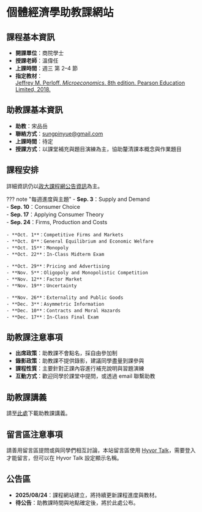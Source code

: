 # 個體經濟學助教課網站

## 課程基本資訊

- **開課單位**：商院學士
- **授課老師**：溫偉任
- **上課時間**：週三 第 2–4 節
- **指定教材**：  
  [Jeffrey M. Perloff. *Microeconomics*. 8th edition. Pearson Education Limited, 2018.](https://www.eslite.com/product/1002178862694761?srsltid=AfmBOopwaTwa8lzyEdF7J95scp_NlzbLqEqvj_FU2qF99fne5UN7NUDv)

## 助教課基本資訊

- **助教**：宋品岳
- **聯絡方式**：[sungpinyue@gmail.com](mailto:sungpinyue@gmail.com)
- **上課時間**：待定
- **授課方式**：以課堂補充與題目演練為主，協助釐清課本概念與作業題目

## 課程安排

詳細資訊仍以[政大課程網公告資訊](https://newdoc.nccu.edu.tw/teaschm/1141/schmPrv.jsp-yy=114&smt=1&num=300907&gop=01&s=1.html)為主。

??? note "每週進度與主題"
    - **Sep. 3**：Supply and Demand  
    - **Sep. 10**：Consumer Choice  
    - **Sep. 17**：Applying Consumer Theory  
    - **Sep. 24**：Firms, Production and Costs  

    - **Oct. 1**：Competitive Firms and Markets  
    - **Oct. 8**：General Equilibrium and Economic Welfare  
    - **Oct. 15**：Monopoly  
    - **Oct. 22**：In-Class Midterm Exam  

    - **Oct. 29**：Pricing and Advertising  
    - **Nov. 5**：Oligopoly and Monopolistic Competition  
    - **Nov. 12**：Factor Market  
    - **Nov. 19**：Uncertainty  

    - **Nov. 26**：Externality and Public Goods  
    - **Dec. 3**：Asymmetric Information  
    - **Dec. 10**：Contracts and Moral Hazards  
    - **Dec. 17**：In-Class Final Exam  

## 助教課注意事項

- **出席政策**：助教課不會點名，採自由參加制
- **錄影政策**：助教課不提供錄影，建議同學盡量到課參與
- **課程性質**：主要針對正課內容進行補充說明與習題演練
- **互動方式**：歡迎同學於課堂中提問，或透過 email 聯繫助教

## 助教課講義

請至<a href="https://drive.google.com/drive/folders/1h1KW5HWPeQO-BstzhF-tTCNhVvRJ4PC0?usp=sharing" class="custom-link">此處</a>下載助教課講義。

## 留言區注意事項

請善用留言區提問或與同學們相互討論，本站留言區使用 <a href="https://talk.hyvor.com/" class="custom-link">Hyvor Talk</a>，需要登入才能留言，但可以在 Hyvor Talk 設定顯示名稱。

## 公告區

- **2025/08/24**：課程網站建立，將持續更新課程進度與教材。
- **待公告**：助教課時間與地點確定後，將於此處公布。
